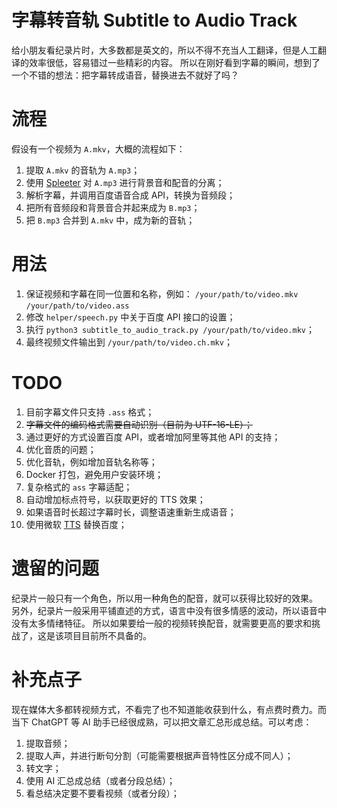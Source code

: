 # 字幕转音轨 Subtitle to Audio Track

给小朋友看纪录片时，大多数都是英文的，所以不得不充当人工翻译，但是人工翻译的效率很低，容易错过一些精彩的内容。 
所以在刚好看到字幕的瞬间，想到了一个不错的想法：把字幕转成语音，替换进去不就好了吗？

# 流程

假设有一个视频为 `A.mkv`，大概的流程如下：
1. 提取 `A.mkv` 的音轨为 `A.mp3`；
2. 使用 [Spleeter](https://github.com/deezer/spleeter) 对 `A.mp3` 进行背景音和配音的分离；
3. 解析字幕，并调用百度语音合成 API，转换为音频段；
4. 把所有音频段和背景音合并起来成为 `B.mp3`；
5. 把 `B.mp3` 合并到 `A.mkv` 中，成为新的音轨；

# 用法

1. 保证视频和字幕在同一位置和名称，例如：
   `/your/path/to/video.mkv`
   `/your/path/to/video.ass`
2. 修改 `helper/speech.py` 中关于百度 API 接口的设置；
3. 执行 `python3 subtitle_to_audio_track.py /your/path/to/video.mkv`；
4. 最终视频文件输出到 `/your/path/to/video.ch.mkv`；

# TODO

1. 目前字幕文件只支持 `.ass` 格式；
2. ~~字幕文件的编码格式需要自动识别（目前为 UTF-16-LE）；~~
3. 通过更好的方式设置百度 API，或者增加阿里等其他 API 的支持；
4. 优化音质的问题；
5. 优化音轨，例如增加音轨名称等；
6. Docker 打包，避免用户安装环境；
7. 复杂格式的 `ass` 字幕适配；
8. 自动增加标点符号，以获取更好的 TTS 效果；
9. 如果语音时长超过字幕时长，调整语速重新生成语音；
10. 使用微软 [TTS](https://azure.microsoft.com/en-us/services/cognitive-services/text-to-speech/) 替换百度；

# 遗留的问题

纪录片一般只有一个角色，所以用一种角色的配音，就可以获得比较好的效果。
另外，纪录片一般采用平铺直述的方式，语言中没有很多情感的波动，所以语音中没有太多情绪特征。
所以如果要给一般的视频转换配音，就需要更高的要求和挑战了，这是该项目目前所不具备的。

# 补充点子

现在媒体大多都转视频方式，不看完了也不知道能收获到什么，有点费时费力。而当下 ChatGPT 等 AI 助手已经很成熟，可以把文章汇总形成总结。可以考虑：

1. 提取音频；
2. 提取人声，并进行断句分割（可能需要根据声音特性区分成不同人）；
3. 转文字；
4. 使用 AI 汇总成总结（或者分段总结）；
5. 看总结决定要不要看视频（或者分段）；



